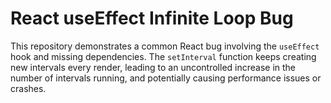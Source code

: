 # React useEffect Infinite Loop Bug

This repository demonstrates a common React bug involving the `useEffect` hook and missing dependencies.  The `setInterval` function keeps creating new intervals every render, leading to an uncontrolled increase in the number of intervals running, and potentially causing performance issues or crashes.